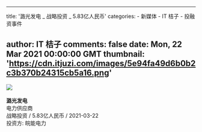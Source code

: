 
---
title: '潞光发电 _ 战略投资 _ 5.83亿人民币'
categories: 
    - 新媒体
    - IT 桔子
    - 投融资事件

author: IT 桔子
comments: false
date: Mon, 22 Mar 2021 00:00:00 GMT
thumbnail: 'https://cdn.itjuzi.com/images/5e94fa49d6b0b2c3b370b24315cb5a16.png'
---

<div>   
<img src="https://cdn.itjuzi.com/images/5e94fa49d6b0b2c3b370b24315cb5a16.png" referrerpolicy="no-referrer"><br><br>
        <strong>潞光发电</strong><br>
        电力供应商<br>
        战略投资 / 5.83亿人民币 / 2021-03-22<br>
        投资方: 皖能电力
        
</div>
            